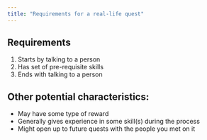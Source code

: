 ```yaml
---
title: "Requirements for a real-life quest"
---
```


## Requirements
1. Starts by talking to a person
2. Has set of pre-requisite skills
3. Ends with talking to a person

## Other potential characteristics:
- May have some type of reward
- Generally gives experience in some skill(s) during the process
- Might open up to future quests with the people you met on it